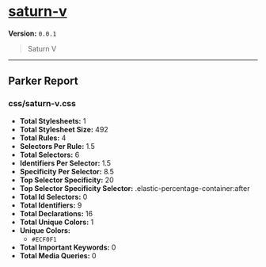 # [saturn-v]( https://github.com/marcio/saturn-v )

**Version:** `0.0.1`

> Saturn V

* * *

## Parker Report

### css/saturn-v.css

- **Total Stylesheets:** 1
- **Total Stylesheet Size:** 492
- **Total Rules:** 4
- **Selectors Per Rule:** 1.5
- **Total Selectors:** 6
- **Identifiers Per Selector:** 1.5
- **Specificity Per Selector:** 8.5
- **Top Selector Specificity:** 20
- **Top Selector Specificity Selector:** .elastic-percentage-container:after
- **Total Id Selectors:** 0
- **Total Identifiers:** 9
- **Total Declarations:** 16
- **Total Unique Colors:** 1
- **Unique Colors:**
	- `#ECF0F1`
- **Total Important Keywords:** 0
- **Total Media Queries:** 0
